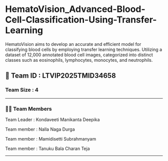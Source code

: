 # HematoVision_Advanced-Blood-Cell-Classification-Using-Transfer-Learning
HematoVision aims to develop an accurate and efficient model for classifying blood cells by employing transfer learning techniques. Utilizing a dataset of 12,000 annotated blood cell images, categorized into distinct classes such as eosinophils, lymphocytes, monocytes, and neutrophils.

## 🧠 Team ID : LTVIP2025TMID34658

### Team Size : 4
---
### 👨‍💻 Team Members
Team Leader : Kondaveeti Manikanta Deepika

Team member : Nalla Naga Durga

Team member : Mamidisetti Subrahmanyam

Team member : Tanuku Bala Charan Teja

---
